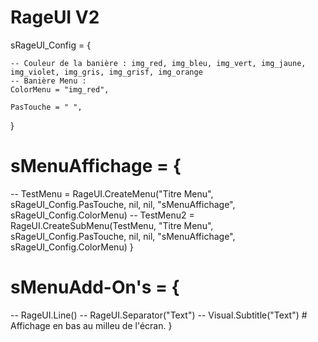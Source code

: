 # RageUI V2

sRageUI_Config = {
    
    -- Couleur de la banière : img_red, img_bleu, img_vert, img_jaune, img_violet, img_gris, img_grisf, img_orange
    -- Banière Menu :
    ColorMenu = "img_red",

    PasTouche = " ",
}
# sMenuAffichage = {
-- TestMenu  = RageUI.CreateMenu("Titre Menu", sRageUI_Config.PasTouche, nil, nil, "sMenuAffichage", sRageUI_Config.ColorMenu)
-- TestMenu2 = RageUI.CreateSubMenu(TestMenu, "Titre Menu", sRageUI_Config.PasTouche, nil, nil, "sMenuAffichage", sRageUI_Config.ColorMenu)
}

# sMenuAdd-On's = { 
-- RageUI.Line()
-- RageUI.Separator("Text")
-- Visual.Subtitle("Text") # Affichage en bas au milleu de l'écran.
}
